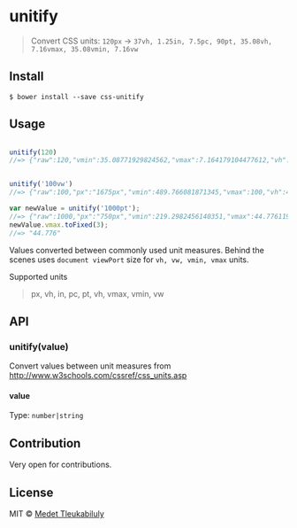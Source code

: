 # unitify

> Convert CSS units: `120px` → `37vh, 1.25in, 7.5pc, 90pt, 35.08vh, 7.16vmax, 35.08vmin, 7.16vw`


## Install

```
$ bower install --save css-unitify
```


## Usage

```js

unitify(120)
//=> {"raw":120,"vmin":35.08771929824562,"vmax":7.164179104477612,"vh":35.08771929824562,"vw":7.164179104477612,"in":1.25,"pt":90,"pc":7.5}


unitify('100vw')
//=> {"raw":100,"px":"1675px","vmin":489.766081871345,"vmax":100,"vh":489.766081871345,"in":17.447916666666668,"pt":1256.25,"pc":104.6875}

var newValue = unitify('1000pt');
//=> {"raw":1000,"px":"750px","vmin":219.2982456140351,"vmax":44.776119402985074,"vw":44.776119402985074,"vh":219.2982456140351,"in":7.8125,"pc":46.875}
newValue.vmax.toFixed(3);
//=> "44.776"
```

Values converted between commonly used unit measures. Behind the scenes uses `document viewPort` size for `vh, vw, vmin, vmax` units.

Supported units
> px, vh, in, pc, pt, vh, vmax, vmin, vw


## API

### unitify(value)

Convert values between unit measures from http://www.w3schools.com/cssref/css_units.asp

#### value

Type: `number|string`

## Contribution

Very open for contributions.


## License

MIT © [Medet Tleukabiluly](http://github.com/vko-online)

